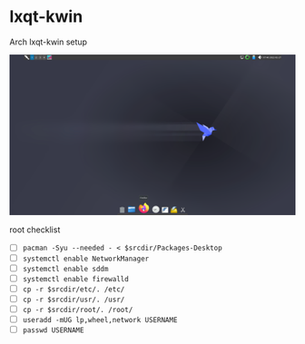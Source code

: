# lxqt-kwin

Arch lxqt-kwin setup

![lxqt-kwin.png](lxqt-kwin.png)

root checklist

- [ ] `pacman -Syu --needed - < $srcdir/Packages-Desktop`
- [ ] `systemctl enable NetworkManager`
- [ ] `systemctl enable sddm`
- [ ] `systemctl enable firewalld`
- [ ] `cp -r $srcdir/etc/. /etc/`
- [ ] `cp -r $srcdir/usr/. /usr/`
- [ ] `cp -r $srcdir/root/. /root/`
- [ ] `useradd -mUG lp,wheel,network USERNAME`
- [ ] `passwd USERNAME`

